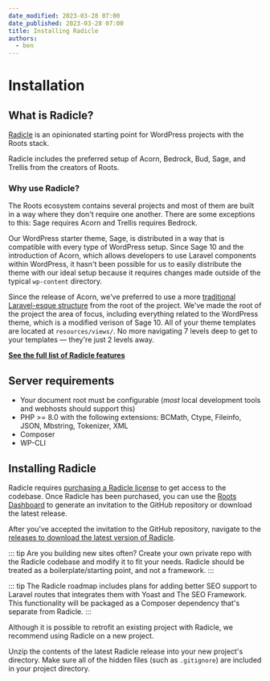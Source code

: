 ```yaml
---
date_modified: 2023-03-28 07:00
date_published: 2023-03-28 07:00
title: Installing Radicle
authors:
  - ben
---
```


# Installation

## What is Radicle?

[Radicle](/radicle/) is an opinionated starting point for WordPress projects with the Roots stack.

Radicle includes the preferred setup of Acorn, Bedrock, Bud, Sage, and Trellis from the creators of Roots.

### Why use Radicle?

The Roots ecosystem contains several projects and most of them are built in a way where they don't require one another. There are some exceptions to this: Sage requires Acorn and Trellis requires Bedrock.

Our WordPress starter theme, Sage, is distributed in a way that is compatible with every type of WordPress setup. Since Sage 10 and the introduction of Acorn, which allows developers to use Laravel components within WordPress, it hasn't been possible for us to easily distribute the theme with our ideal setup because it requires changes made outside of the typical `wp-content` directory.

Since the release of Acorn, we've preferred to use a more [traditional Laravel-esque structure](https://roots.io/acorn/docs/directory-structure/) from the root of the project. We've made the root of the project the area of focus, including everything related to the WordPress theme, which is a modified verison of Sage 10. All of your theme templates are located at `resources/views/`. No more navigating 7 levels deep to get to your templates — they're just 2 levels away.

[**See the full list of Radicle features**](/radicle/#features)

## Server requirements

* Your document root must be configurable (_most_ local development tools and webhosts should support this)
* PHP >= 8.0 with the following extensions: BCMath, Ctype, Fileinfo, JSON, Mbstring, Tokenizer, XML
* Composer
* WP-CLI

## Installing Radicle

Radicle requires [purchasing a Radicle license](/radicle/) to get access to the codebase. Once Radicle has been purchased, you can use the [Roots Dashboard](https://dashboard.roots.io/) to generate an invitation to the GitHub repository or download the latest release.

After you've accepted the invitation to the GitHub repository, navigate to the [releases to download the latest version of Radicle](https://github.com/roots/radicle/releases).

::: tip
Are you building new sites often? Create your own private repo with the Radicle codebase and modify it to fit your needs. Radicle should be treated as a boilerplate/starting point, and not a framework.
:::

::: tip
The Radicle roadmap includes plans for adding better SEO support to Laravel routes that integrates them with Yoast and The SEO Framework. This functionality will be packaged as a Composer dependency that's separate from Radicle.
:::

Although it is possible to retrofit an existing project with Radicle, we recommend using Radicle on a new project.

Unzip the contents of the latest Radicle release into your new project's directory. Make sure all of the hidden files (such as `.gitignore`) are included in your project directory.
